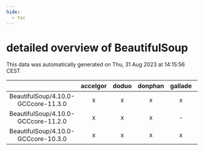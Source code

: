 ```yaml
---
hide:
  - toc
---
```


detailed overview of BeautifulSoup
==================================


This data was automatically generated on Thu, 31 Aug 2023 at 14:15:56 CEST  

| |accelgor|doduo|donphan|gallade|joltik|skitty|swalot|victini|
| :---: | :---: | :---: | :---: | :---: | :---: | :---: | :---: | :---: |
|BeautifulSoup/4.10.0-GCCcore-11.3.0|x|x|x|x|x|x|x|x|
|BeautifulSoup/4.10.0-GCCcore-11.2.0|x|x|x|-|x|x|x|x|
|BeautifulSoup/4.10.0-GCCcore-10.3.0|x|x|x|x|x|x|x|x|
